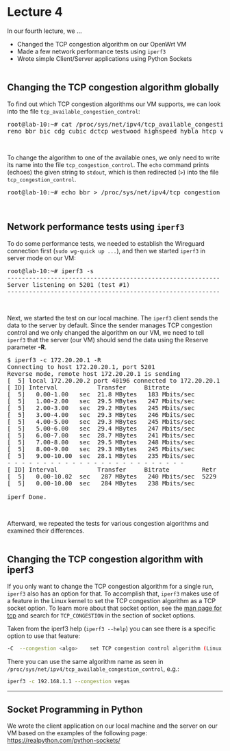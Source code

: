 # Lecture 4

In our fourth lecture, we ...
* Changed the TCP congestion algorithm on our OpenWrt VM
* Made a few network performance tests using <code>iperf3</code>
* Wrote simple Client/Server applications using Python Sockets
<br><br>


## Changing the TCP congestion algorithm globally

To find out which TCP congestion algorithms our VM supports, we can look into the file <code>tcp_available_congestion_control</code>:
<pre>
root@lab-10:~# cat /proc/sys/net/ipv4/tcp_available_congestion_control
reno bbr bic cdg cubic dctcp westwood highspeed hybla htcp vegas nv veno scalable lp yeah illinois
</pre>
<br>

To change the algorithm to one of the available ones, we only need to write its name into the file <code>tcp_congestion_control</code>. The <code>echo</code> command prints (echoes) the given string to <code>stdout</code>, which is then redirected (<code>></code>) into the file <code>tcp_congestion_control</code>.
<pre>root@lab-10:~# echo bbr > /proc/sys/net/ipv4/tcp_congestion_control</pre>
<br>


## Network performance tests using <code>iperf3</code>

To do some performance tests, we needed to establish the Wireguard connection first (<code>sudo wg-quick up ...</code>), and then we started <code>iperf3</code> in server mode on our VM:
<pre>
root@lab-10:~# iperf3 -s
-----------------------------------------------------------
Server listening on 5201 (test #1)
-----------------------------------------------------------
</pre>
<br>

Next, we started the test on our local machine. The <code>iperf3</code> client sends the data to the server by default. Since the sender manages TCP congestion control and we only changed the algorithm on our VM, we need to tell <code>iperf3</code> that the server (our VM) should send the data using the Reserve parameter **-R**.
<pre>
$ iperf3 -c 172.20.20.1 -R
Connecting to host 172.20.20.1, port 5201
Reverse mode, remote host 172.20.20.1 is sending
[  5] local 172.20.20.2 port 40196 connected to 172.20.20.1 port 5201
[ ID] Interval           Transfer     Bitrate
[  5]   0.00-1.00   sec  21.8 MBytes   183 Mbits/sec                  
[  5]   1.00-2.00   sec  29.5 MBytes   247 Mbits/sec                  
[  5]   2.00-3.00   sec  29.2 MBytes   245 Mbits/sec                  
[  5]   3.00-4.00   sec  29.3 MBytes   246 Mbits/sec                  
[  5]   4.00-5.00   sec  29.3 MBytes   245 Mbits/sec                  
[  5]   5.00-6.00   sec  29.4 MBytes   247 Mbits/sec                  
[  5]   6.00-7.00   sec  28.7 MBytes   241 Mbits/sec                  
[  5]   7.00-8.00   sec  29.5 MBytes   248 Mbits/sec                  
[  5]   8.00-9.00   sec  29.3 MBytes   245 Mbits/sec                  
[  5]   9.00-10.00  sec  28.1 MBytes   235 Mbits/sec                  
- - - - - - - - - - - - - - - - - - - - - - - - -
[ ID] Interval           Transfer     Bitrate         Retr
[  5]   0.00-10.02  sec   287 MBytes   240 Mbits/sec  5229             sender
[  5]   0.00-10.00  sec   284 MBytes   238 Mbits/sec                  receiver

iperf Done.
</pre>
<br>

Afterward, we repeated the tests for various congestion algorithms and examined their differences.
<br><br>

## Changing the TCP congestion algorithm with iperf3

If you only want to change the TCP congestion algorithm for a single run, `iperf3` also has an option for that. To accomplish that, `iperf3` makes use of a feature in the Linux kernel to set the TCP congestion algorithm as a TCP socket option.
To learn more about that socket option, see the [man page for tcp](https://www.man7.org/linux/man-pages/man7/tcp.7.html) and search for `TCP_CONGESTION` in the section of socket options.

Taken from the iperf3 help (`iperf3 --help`) you can see there is a specific option to use that feature:
```bash
-C  --congestion <algo>    set TCP congestion control algorithm (Linux and FreeBSD only)
```
There you can use the same algorithm name as seen in `/proc/sys/net/ipv4/tcp_available_congestion_control`, e.g.:
```bash
iperf3 -c 192.168.1.1 --congestion vegas
```

---

## Socket Programming in Python

We wrote the client application on our local machine and the server on our VM based on the examples of the following page: https://realpython.com/python-sockets/
